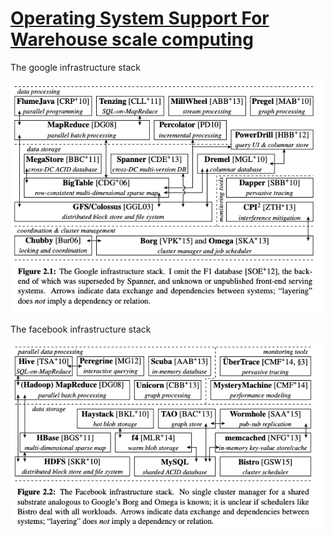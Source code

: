 # [Operating System Support For Warehouse scale computing](https://pdfs.semanticscholar.org/3747/36b9132d852bfc1ae33c6d99b1441c1ad7fb.pdf?_ga=2.61782191.2010271702.1590290184-2131050728.1590290184)

The google infrastructure stack

<img src="resources/pictures/google_infra_stack.png" alt="google_infra_stack.png" width="500"/>  <br/>

The facebook infrastructure stack

<img src="resources/pictures/facebook_infra_stack.png" alt="facebook_infra_stack.png" width="500"/>  <br/>
